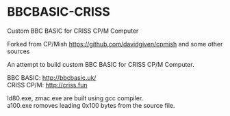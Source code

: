 # BBCBASIC-CRISS
Custom BBC BASIC for CRISS CP/M Computer

Forked from CP/Mish https://github.com/davidgiven/cpmish
and some other sources

An attempt to build custom BBC BASIC for CRISS CP/M Computer.

BBC BASIC: http://bbcbasic.uk/<br>
CRISS CP/M: http://criss.fun

ld80.exe, zmac.exe are built using gcc compiler.<br>
a100.exe romoves leading 0x100 bytes from the source file.
